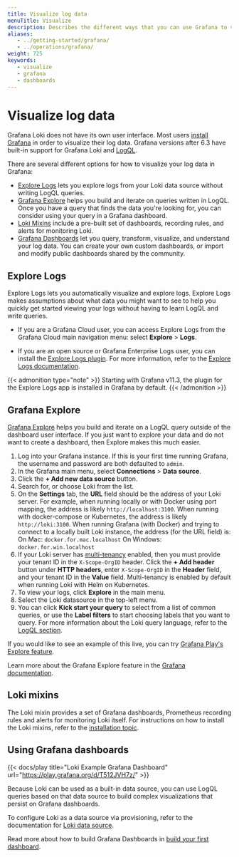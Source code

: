 ```yaml
---
title: Visualize log data
menuTitle: Visualize
description: Describes the different ways that you can use Grafana to visualize your log data.
aliases:
   - ../getting-started/grafana/
   - ../operations/grafana/
weight: 725
keywords:
   - visualize
   - grafana
   - dashboards
---
```


# Visualize log data

Grafana Loki does not have its own user interface. Most users [install Grafana](https://grafana.com/docs/grafana/latest/setup-grafana/installation/) in order to visualize their log data. Grafana versions after 6.3 have built-in support for Grafana Loki and [LogQL](https://grafana.com/docs/loki/<LOKI_VERSION>/query/).  

There are several different options for how to visualize your log data in Grafana:

- [Explore Logs](https://grafana.com/docs/grafana-cloud/visualizations/simplified-exploration/logs/) lets you explore logs from your Loki data source without writing LogQL queries.
- [Grafana Explore](https://grafana.com/docs/grafana/latest/explore/logs-integration/) helps you build and iterate on queries written in LogQL. Once you have a query that finds the data you're looking for, you can consider using your query in a Grafana dashboard.
- [Loki Mixins](https://grafana.com/docs/loki/latest/operations/observability/#mixins) include a pre-built set of dashboards, recording rules, and alerts for monitoring Loki.
- [Grafana Dashboards](https://grafana.com/docs/grafana/latest/dashboards/) let you query, transform, visualize, and understand your log data. You can create your own custom dashboards, or import and modify public dashboards shared by the community.

## Explore Logs

Explore Logs lets you automatically visualize and explore logs. Explore Logs makes assumptions about what data you might want to see to help you quickly get started viewing your logs without having to learn LogQL and write queries.

- If you are a Grafana Cloud user, you can access Explore Logs from the Grafana Cloud main navigation menu: select **Explore** > **Logs**.

- If you are an open source or Grafana Enterprise Logs user, you can install the [Explore Logs plugin](https://grafana.com/docs/grafana-cloud/visualizations/simplified-exploration/logs/access/). For more information, refer to the [Explore Logs documentation](https://grafana.com/docs/grafana-cloud/visualizations/simplified-exploration/logs/).

{{< admonition type="note" >}}
Starting with Grafana v11.3, the plugin for the Explore Logs app is installed in Grafana by default.
{{< /admonition >}}

## Grafana Explore

[Grafana Explore](https://grafana.com/docs/grafana/latest/explore/) helps you build and iterate on a LogQL query outside of the dashboard user interface. If you just want to explore your data and do not want to create a dashboard, then Explore makes this much easier.

1. Log into your Grafana instance. If this is your first time running Grafana, the username and password are both defaulted to `admin`.
1. In the Grafana main menu, select **Connections** > **Data source**.
1. Click the **+ Add new data source** button.
1. Search for, or choose Loki from the list.
1. On the **Settings** tab, the **URL** field should be the address of your Loki server.
For example, when running locally or with Docker using port mapping, the address is likely `http://localhost:3100`.
When running with docker-compose or Kubernetes, the address is likely `http://loki:3100`.
When running Grafana (with Docker) and trying to connect to a locally built Loki instance, the address (for the URL field) is:
   On Mac: `docker.for.mac.localhost`
   On Windows: `docker.for.win.localhost`
1. If your Loki server has [multi-tenancy](https://grafana.com/docs/loki/latest/operations/multi-tenancy/) enabled, then you must provide your tenant ID in the `X-Scope-OrgID` header. Click the **+ Add header** button under **HTTP headers**, enter `X-Scope-OrgID` in the **Header** field, and your tenant ID in the **Value** field. Multi-tenancy is enabled by default when running Loki with Helm on Kubernetes.
1. To view your logs, click **Explore** in the main menu.
1. Select the Loki datasource in the top-left menu.
1. You can click **Kick start your query** to select from a list of common queries, or use the **Label filters** to start choosing labels that you want to query. For more information about the Loki query language, refer to the [LogQL section](https://grafana.com/docs/loki/<LOKI_VERSION>/query/).

If you would like to see an example of this live, you can try [Grafana Play's Explore feature](https://play.grafana.org/explore?schemaVersion=1&panes=%7B%22v1d%22:%7B%22datasource%22:%22ac4000ca-1959-45f5-aa45-2bd0898f7026%22,%22queries%22:%5B%7B%22refId%22:%22A%22,%22expr%22:%22%7Bagent%3D%5C%22promtail%5C%22%7D%20%7C%3D%20%60%60%22,%22queryType%22:%22range%22,%22datasource%22:%7B%22type%22:%22loki%22,%22uid%22:%22ac4000ca-1959-45f5-aa45-2bd0898f7026%22%7D,%22editorMode%22:%22builder%22%7D%5D,%22range%22:%7B%22from%22:%22now-1h%22,%22to%22:%22now%22%7D%7D%7D&orgId=1).

Learn more about the Grafana Explore feature in the [Grafana documentation](https://grafana.com/docs/grafana/latest/explore/logs-integration/).

## Loki mixins

The Loki mixin provides a set of Grafana dashboards, Prometheus recording rules and alerts for monitoring Loki itself. For instructions on how to install the Loki mixins, refer to the [installation topic](https://grafana.com/docs/loki/<LOKI_VERSION>/operations/meta-monitoring/mixins/).

## Using Grafana dashboards

{{< docs/play title="Loki Example Grafana Dashboard" url="https://play.grafana.org/d/T512JVH7z/" >}}

Because Loki can be used as a built-in data source, you can use LogQL queries based on that data source to build complex visualizations that persist on Grafana dashboards.

To configure Loki as a data source via provisioning, refer to the documentation for [Loki data source](https://grafana.com/docs/grafana/latest/datasources/loki/#configure-the-datasource-with-provisioning).

Read more about how to build Grafana Dashboards in [build your first dashboard](https://grafana.com/docs/grafana/latest/getting-started/build-first-dashboard/).
